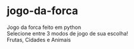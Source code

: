 # jogo-da-forca
Jogo da forca feito em python <br>
Selecione entre 3 modos de jogo de sua escolha! <br>
Frutas, Cidades e Animais
